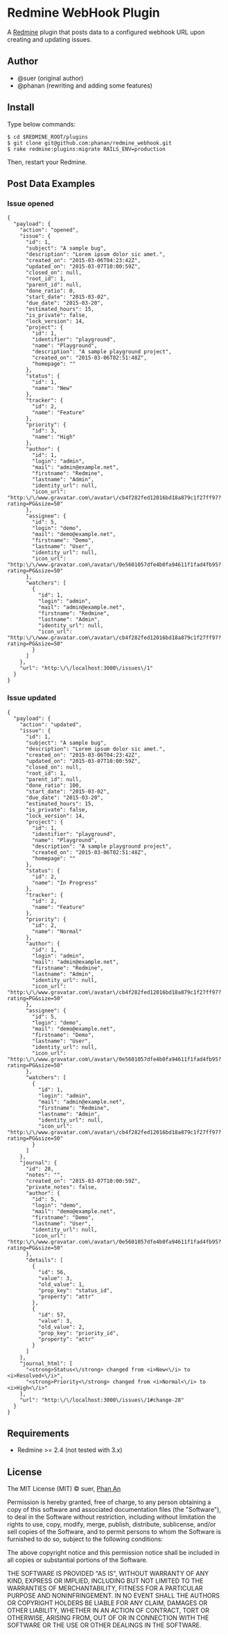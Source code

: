 # Redmine WebHook Plugin

A [Redmine](http://www.redmine.org) plugin that posts data to a configured webhook URL upon creating and updating issues.

## Author
* @suer (original author)
* @phanan (rewriting and adding some features)

## Install
Type below commands:

    $ cd $REDMINE_ROOT/plugins
    $ git clone git@github.com:phanan/redmine_webhook.git
    $ rake redmine:plugins:migrate RAILS_ENV=production

Then, restart your Redmine.

## Post Data Examples
### Issue opened
```
{
  "payload": {
    "action": "opened",
    "issue": {
      "id": 1,
      "subject": "A sample bug",
      "description": "Lorem ipsum dolor sic amet.",
      "created_on": "2015-03-06T04:23:42Z",
      "updated_on": "2015-03-07T10:00:59Z",
      "closed_on": null,
      "root_id": 1,
      "parent_id": null,
      "done_ratio": 0,
      "start_date": "2015-03-02",
      "due_date": "2015-03-20",
      "estimated_hours": 15,
      "is_private": false,
      "lock_version": 14,
      "project": {
        "id": 1,
        "identifier": "playground",
        "name": "Playground",
        "description": "A sample playground project",
        "created_on": "2015-03-06T02:51:48Z",
        "homepage": ""
      },
      "status": {
        "id": 1,
        "name": "New"
      },
      "tracker": {
        "id": 2,
        "name": "Feature"
      },
      "priority": {
        "id": 3,
        "name": "High"
      },
      "author": {
        "id": 1,
        "login": "admin",
        "mail": "admin@example.net",
        "firstname": "Redmine",
        "lastname": "Admin",
        "identity_url": null,
        "icon_url": "http:\/\/www.gravatar.com\/avatar\/cb4f282fed12016bd18a879c1f27ff97?rating=PG&size=50"
      },
      "assignee": {
        "id": 5,
        "login": "demo",
        "mail": "demo@example.net",
        "firstname": "Demo",
        "lastname": "User",
        "identity_url": null,
        "icon_url": "http:\/\/www.gravatar.com\/avatar\/0e5601057dfe4b0fa94611f1fad4fb95?rating=PG&size=50"
      },
      "watchers": [
        {
          "id": 1,
          "login": "admin",
          "mail": "admin@example.net",
          "firstname": "Redmine",
          "lastname": "Admin",
          "identity_url": null,
          "icon_url": "http:\/\/www.gravatar.com\/avatar\/cb4f282fed12016bd18a879c1f27ff97?rating=PG&size=50"
        }
      ]
    },
    "url": "http:\/\/localhost:3000\/issues\/1"
  }
}
```

### Issue updated
```
{
  "payload": {
    "action": "updated",
    "issue": {
      "id": 1,
      "subject": "A sample bug",
      "description": "Lorem ipsum dolor sic amet.",
      "created_on": "2015-03-06T04:23:42Z",
      "updated_on": "2015-03-07T10:00:59Z",
      "closed_on": null,
      "root_id": 1,
      "parent_id": null,
      "done_ratio": 100,
      "start_date": "2015-03-02",
      "due_date": "2015-03-20",
      "estimated_hours": 15,
      "is_private": false,
      "lock_version": 14,
      "project": {
        "id": 1,
        "identifier": "playground",
        "name": "Playground",
        "description": "A sample playground project",
        "created_on": "2015-03-06T02:51:48Z",
        "homepage": ""
      },
      "status": {
        "id": 2,
        "name": "In Progress"
      },
      "tracker": {
        "id": 2,
        "name": "Feature"
      },
      "priority": {
        "id": 2,
        "name": "Normal"
      },
      "author": {
        "id": 1,
        "login": "admin",
        "mail": "admin@example.net",
        "firstname": "Redmine",
        "lastname": "Admin",
        "identity_url": null,
        "icon_url": "http:\/\/www.gravatar.com\/avatar\/cb4f282fed12016bd18a879c1f27ff97?rating=PG&size=50"
      },
      "assignee": {
        "id": 5,
        "login": "demo",
        "mail": "demo@example.net",
        "firstname": "Demo",
        "lastname": "User",
        "identity_url": null,
        "icon_url": "http:\/\/www.gravatar.com\/avatar\/0e5601057dfe4b0fa94611f1fad4fb95?rating=PG&size=50"
      },
      "watchers": [
        {
          "id": 1,
          "login": "admin",
          "mail": "admin@example.net",
          "firstname": "Redmine",
          "lastname": "Admin",
          "identity_url": null,
          "icon_url": "http:\/\/www.gravatar.com\/avatar\/cb4f282fed12016bd18a879c1f27ff97?rating=PG&size=50"
        }
      ]
    },
    "journal": {
      "id": 28,
      "notes": "",
      "created_on": "2015-03-07T10:00:59Z",
      "private_notes": false,
      "author": {
        "id": 5,
        "login": "demo",
        "mail": "demo@example.net",
        "firstname": "Demo",
        "lastname": "User",
        "identity_url": null,
        "icon_url": "http:\/\/www.gravatar.com\/avatar\/0e5601057dfe4b0fa94611f1fad4fb95?rating=PG&size=50"
      },
      "details": [
        {
          "id": 56,
          "value": 3,
          "old_value": 1,
          "prop_key": "status_id",
          "property": "attr"
        },
        {
          "id": 57,
          "value": 3,
          "old_value": 2,
          "prop_key": "priority_id",
          "property": "attr"
        }
      ]
    },
    "journal_html": [
      "<strong>Status<\/strong> changed from <i>New<\/i> to <i>Resolved<\/i>",
      "<strong>Priority<\/strong> changed from <i>Normal<\/i> to <i>High<\/i>"
    ],
    "url": "http:\/\/localhost:3000\/issues\/1#change-28"
  }
}
```

## Requirements
* Redmine >= 2.4 (not tested with 3.x)

## License
The MIT License (MIT)
© suer, [Phan An](http://phanan.net)

Permission is hereby granted, free of charge, to any person obtaining a copy of this software and associated documentation files (the "Software"), to deal in the Software without restriction, including without limitation the rights to use, copy, modify, merge, publish, distribute, sublicense, and/or sell copies of the Software, and to permit persons to whom the Software is furnished to do so, subject to the following conditions:

The above copyright notice and this permission notice shall be included in all copies or substantial portions of the Software.

THE SOFTWARE IS PROVIDED "AS IS", WITHOUT WARRANTY OF ANY KIND, EXPRESS OR IMPLIED, INCLUDING BUT NOT LIMITED TO THE WARRANTIES OF MERCHANTABILITY, FITNESS FOR A PARTICULAR PURPOSE AND NONINFRINGEMENT. IN NO EVENT SHALL THE AUTHORS OR COPYRIGHT HOLDERS BE LIABLE FOR ANY CLAIM, DAMAGES OR OTHER LIABILITY, WHETHER IN AN ACTION OF CONTRACT, TORT OR OTHERWISE, ARISING FROM, OUT OF OR IN CONNECTION WITH THE SOFTWARE OR THE USE OR OTHER DEALINGS IN THE SOFTWARE.
